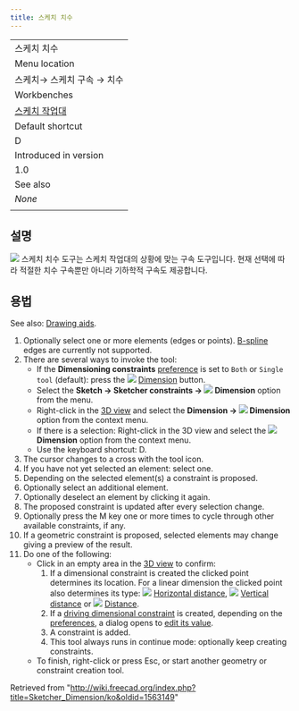 ```yaml
---
title: 스케치 치수
---
```

|  |
| --- |
| 스케치 치수 |
| Menu location |
| 스케치→ 스케치 구속 → 치수 |
| Workbenches |
| [스케치 작업대](/Sketcher_Workbench/ko "Sketcher Workbench/ko") |
| Default shortcut |
| D |
| Introduced in version |
| 1.0 |
| See also |
| *None* |
|  |

## 설명

![](/images/Sketcher_Dimension.svg) 스케치 치수 도구는 스케치 작업대의 상황에 맞는 구속 도구입니다. 현재 선택에 따라 적절한 치수 구속뿐만 아니라 기하학적 구속도 제공합니다.

## 용법

See also: [Drawing aids](/Sketcher_Workbench#Drawing_aids "Sketcher Workbench").

1. Optionally select one or more elements (edges or points). [B-spline](/Sketcher_Workbench#Sketcher_CompCreateBSpline "Sketcher Workbench") edges are currently not supported.
2. There are several ways to invoke the tool:
   * If the **Dimensioning constraints** [preference](/Sketcher_Preferences#General "Sketcher Preferences") is set to `Both` or `Single tool` (default): press the ![](/images/Sketcher_Dimension.svg) [Dimension](/Sketcher_Dimension "Sketcher Dimension") button.
   * Select the **Sketch → Sketcher constraints → ![](/images/Sketcher_Dimension.svg) Dimension** option from the menu.
   * Right-click in the [3D view](/3D_view "3D view") and select the **Dimension → ![](/images/Sketcher_Dimension.svg) Dimension** option from the context menu.
   * If there is a selection: Right-click in the 3D view and select the **![](/images/Sketcher_Dimension.svg) Dimension** option from the context menu.
   * Use the keyboard shortcut: D.
3. The cursor changes to a cross with the tool icon.
4. If you have not yet selected an element: select one.
5. Depending on the selected element(s) a constraint is proposed.
6. Optionally select an additional element.
7. Optionally deselect an element by clicking it again.
8. The proposed constraint is updated after every selection change.
9. Optionally press the M key one or more times to cycle through other available constraints, if any.
10. If a geometric constraint is proposed, selected elements may change giving a preview of the result.
11. Do one of the following:
    * Click in an empty area in the [3D view](/3D_view "3D view") to confirm:
      1. If a dimensional constraint is created the clicked point determines its location. For a linear dimension the clicked point also determines its type: ![](/images/Sketcher_ConstrainDistanceX.svg) [Horizontal distance](/Sketcher_ConstrainDistanceX "Sketcher ConstrainDistanceX"), ![](/images/Sketcher_ConstrainDistanceY.svg) [Vertical distance](/Sketcher_ConstrainDistanceY "Sketcher ConstrainDistanceY") or ![](/images/Sketcher_ConstrainDistance.svg) [Distance](/Sketcher_ConstrainDistance "Sketcher ConstrainDistance").
      2. If a [driving dimensional constraint](/Sketcher_ToggleDrivingConstraint "Sketcher ToggleDrivingConstraint") is created, depending on the [preferences](/Sketcher_Preferences#Display "Sketcher Preferences"), a dialog opens to [edit its value](/Sketcher_Workbench#Edit_constraints "Sketcher Workbench").
      3. A constraint is added.
      4. This tool always runs in continue mode: optionally keep creating constraints.
    * To finish, right-click or press Esc, or start another geometry or constraint creation tool.

Retrieved from "<http://wiki.freecad.org/index.php?title=Sketcher_Dimension/ko&oldid=1563149>"